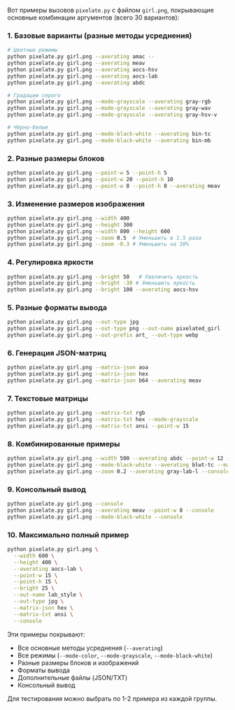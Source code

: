 Вот примеры вызовов `pixelate.py` с файлом `girl.png`, покрывающие основные комбинации аргументов (всего 30 вариантов):

### 1. Базовые варианты (разные методы усреднения)
```bash
# Цветные режимы
python pixelate.py girl.png --averating amac --
python pixelate.py girl.png --averating meav
python pixelate.py girl.png --averating aocs-hsv
python pixelate.py girl.png --averating aocs-lab
python pixelate.py girl.png --averating abdc

# Градации серого
python pixelate.py girl.png --mode-grayscale --averating gray-rgb
python pixelate.py girl.png --mode-grayscale --averating gray-wav
python pixelate.py girl.png --mode-grayscale --averating gray-hsv-v

# Чёрно-белые
python pixelate.py girl.png --mode-black-white --averating bin-tc
python pixelate.py girl.png --mode-black-white --averating bin-mb
```

### 2. Разные размеры блоков
```bash
python pixelate.py girl.png --point-w 5 --point-h 5
python pixelate.py girl.png --point-w 20 --point-h 10
python pixelate.py girl.png --point-w 8 --point-h 8 --averating meav
```

### 3. Изменение размеров изображения
```bash
python pixelate.py girl.png --width 400
python pixelate.py girl.png --height 300
python pixelate.py girl.png --width 800 --height 600
python pixelate.py girl.png --zoom 0.5  # Уменьшить в 1.5 раза
python pixelate.py girl.png --zoom -0.3 # Уменьшить на 30%
```

### 4. Регулировка яркости
```bash
python pixelate.py girl.png --bright 50   # Увеличить яркость
python pixelate.py girl.png --bright -30 # Уменьшить яркость
python pixelate.py girl.png --bright 100 --averating aocs-hsv
```

### 5. Разные форматы вывода
```bash
python pixelate.py girl.png --out-type jpg
python pixelate.py girl.png --out-type png --out-name pixelated_girl
python pixelate.py girl.png --out-prefix art_ --out-type webp
```

### 6. Генерация JSON-матриц
```bash
python pixelate.py girl.png --matrix-json aoa
python pixelate.py girl.png --matrix-json hex
python pixelate.py girl.png --matrix-json b64 --averating meav
```

### 7. Текстовые матрицы
```bash
python pixelate.py girl.png --matrix-txt rgb
python pixelate.py girl.png --matrix-txt hex --mode-grayscale
python pixelate.py girl.png --matrix-txt ansi --point-w 15
```

### 8. Комбинированные примеры
```bash
python pixelate.py girl.png --width 500 --averating abdc --point-w 12 --bright 20 --out-name girl_abdc
python pixelate.py girl.png --mode-black-white --averating blwt-tc --matrix-json sla --matrix-txt sdd
python pixelate.py girl.png --zoom 0.2 --averating gray-lab-l --console --out-type gif
```

### 9. Консольный вывод
```bash
python pixelate.py girl.png --console
python pixelate.py girl.png --averating meav --point-w 8 --console
python pixelate.py girl.png --mode-black-white --console
```

### 10. Максимально полный пример
```bash
python pixelate.py girl.png \
  --width 600 \
  --height 400 \
  --averating aocs-lab \
  --point-w 15 \
  --point-h 15 \
  --bright 25 \
  --out-name lab_style \
  --out-type jpg \
  --matrix-json hex \
  --matrix-txt ansi \
  --console
```

Эти примеры покрывают:
- Все основные методы усреднения (`--averating`)
- Все режимы (`--mode-color`, `--mode-grayscale`, `--mode-black-white`)
- Разные размеры блоков и изображений
- Форматы вывода
- Дополнительные файлы (JSON/TXT)
- Консольный вывод

Для тестирования можно выбрать по 1-2 примера из каждой группы.